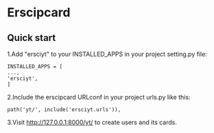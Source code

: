 Erscipcard
=========

Quick start
-----------
1.Add "ersciyt" to your INSTALLED_APPS in your project setting.py file:
```
INSTALLED_APPS = [
...,
'ersciyt',
]
```

2.Include the erscipcard URLconf in your project urls.py like this:

```
path('yt/', include('ersciyt.urls')),
```

3.Visit http://127.0.0.1:8000/yt/ to create users and its cards.
